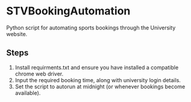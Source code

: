 # STVBookingAutomation
Python script for automating sports bookings through the University website. 

## Steps 
1. Install requirments.txt and ensure you have installed a compatible chrome web driver.
2. Input the required booking time, along with university login details.
3. Set the script to autorun at midnight (or whenever bookings become available).
